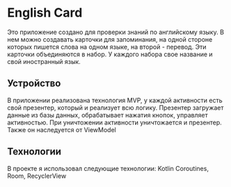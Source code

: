 # English Card

Это приложение создано для проверки знаний по английскому языку. В нем можно создавать карточки для запоминания, на одной стороне которых пишется слова на одном языке, на второй - перевод. Эти карточки объединяются в набор. У каждого набора свое название и свой иностранный язык.

## Устройство

В приложении реализована технология MVP, у каждой активности есть свой презентер, который и реализует всю логику. Презентер загружает данные из базы данных, обрабатывает нажатия кнопок, управляет активностью. При уничтожении активности уничтожается и презентер. Также он наследуется от ViewModel

## Технологии

В проекте я использовал следующие технологии: Kotlin Coroutines, Room, RecyclerView
